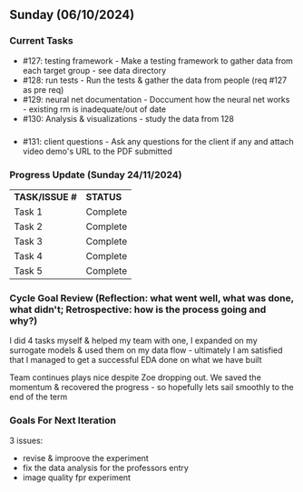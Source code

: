 ## Sunday (06/10/2024)

### Current Tasks
  * #127: testing framework - Make a testing framework to gather data from each target group - see data directory
  * #128: run tests - Run the tests & gather the data from people (req #127 as pre req)
  * #129: neural net documentation - Doccument how the neural net works - existing rm is inadequate/out of date
  * #130: Analysis & visualizations - study the data from 128

###

  * #131: client questions - Ask any questions for the client if any and attach video demo's URL to the PDF submitted




### Progress Update (Sunday 24/11/2024) 

<table>
    <tr>
        <td><strong>TASK/ISSUE #</strong>
        </td>
        <td><strong>STATUS</strong>
        </td>
    </tr>
    <tr>
        <!-- Task/Issue # -->
        <td>Task 1
        </td>
        <!-- Status -->
        <td>Complete
        </td>
           
</tr>
   <tr>
        <!-- Task/Issue # -->
        <td>Task 2
        </td>
        <!-- Status -->
        <td>Complete
        </td>
           
</tr>
<tr>
        <!-- Task/Issue # -->
        <td>Task 3
        </td>
        <!-- Status -->
        <td>Complete
        </td>
           
</tr>
<tr>
        <!-- Task/Issue # -->
        <td>Task 4
        </td>
        <!-- Status -->
        <td>Complete
        </td>
           
</tr>
<tr>
        <!-- Task/Issue # -->
        <td>Task 5
        </td>
        <!-- Status -->
        <td>Complete
        </td>
           
</tr>
</table>

### Cycle Goal Review (Reflection: what went well, what was done, what didn't; Retrospective: how is the process going and why?)

I did 4 tasks myself & helped my team with one, I expanded on my surrogate models & used them on my data flow - ultimately I am satisfied that I managed to get a successful EDA done on what we have built

Team continues plays nice despite Zoe dropping out. We saved the momentum & recovered the progress - so hopefully lets sail smoothly to the end of the term

### Goals For Next Iteration
3 issues:
* revise & improove the experiment
* fix the data analysis for the professors entry
* image quality fpr experiment

